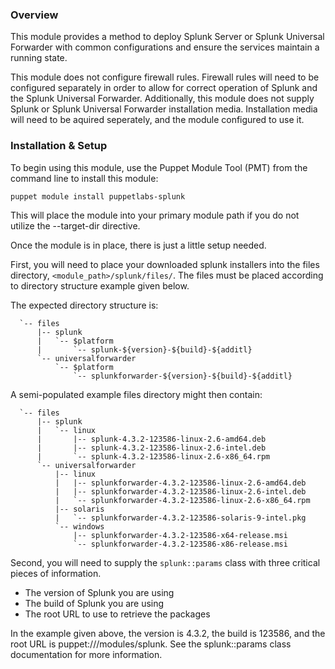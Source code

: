 ### Overview

This module provides a method to deploy Splunk Server or Splunk Universal
Forwarder with common configurations and ensure the services maintain a running
state.

This module does not configure firewall rules. Firewall rules will need to be
configured separately in order to allow for correct operation of Splunk and the
Splunk Universal Forwarder. Additionally, this module does not supply Splunk or
Splunk Universal Forwarder installation media. Installation media will need to
be aquired seperately, and the module configured to use it.

### Installation & Setup

To begin using this module, use the Puppet Module Tool (PMT) from the command
line to install this module:

`puppet module install puppetlabs-splunk`

This will place the module into your primary module path if you do not utilize
the --target-dir directive.

Once the module is in place, there is just a little setup needed.

First, you will need to place your downloaded splunk installers into the files
directory, `<module_path>/splunk/files/`. The files must be placed according to
directory structure example given below.

The expected directory structure is:

      `-- files
          |-- splunk
          |   `-- $platform
          |       `-- splunk-${version}-${build}-${additl}
          `-- universalforwarder
              `-- $platform
                  `-- splunkforwarder-${version}-${build}-${additl}

A semi-populated example files directory might then contain:

      `-- files
          |-- splunk
          |   `-- linux
          |       |-- splunk-4.3.2-123586-linux-2.6-amd64.deb
          |       |-- splunk-4.3.2-123586-linux-2.6-intel.deb
          |       `-- splunk-4.3.2-123586-linux-2.6-x86_64.rpm
          `-- universalforwarder
              |-- linux
              |   |-- splunkforwarder-4.3.2-123586-linux-2.6-amd64.deb
              |   |-- splunkforwarder-4.3.2-123586-linux-2.6-intel.deb
              |   `-- splunkforwarder-4.3.2-123586-linux-2.6-x86_64.rpm
              |-- solaris
              |   `-- splunkforwarder-4.3.2-123586-solaris-9-intel.pkg
              `-- windows
                  |-- splunkforwarder-4.3.2-123586-x64-release.msi
                  `-- splunkforwarder-4.3.2-123586-x86-release.msi

Second, you will need to supply the `splunk::params` class with three critical
pieces of information.

* The version of Splunk you are using
* The build of Splunk you are using
* The root URL to use to retrieve the packages

In the example given above, the version is 4.3.2, the build is 123586, and the
root URL is puppet:///modules/splunk. See the splunk::params class
documentation for more information.

